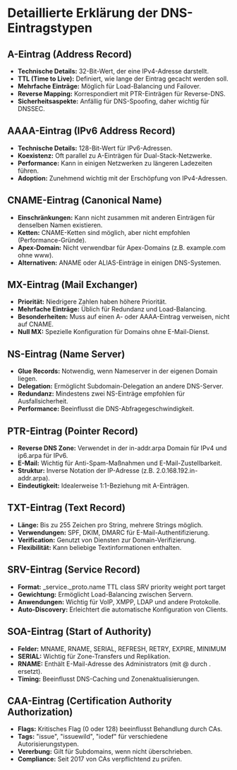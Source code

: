 # Detaillierte Erklärung der DNS-Eintragstypen

## A-Eintrag (Address Record)
- **Technische Details:** 32-Bit-Wert, der eine IPv4-Adresse darstellt.
- **TTL (Time to Live):** Definiert, wie lange der Eintrag gecacht werden soll.
- **Mehrfache Einträge:** Möglich für Load-Balancing und Failover.
- **Reverse Mapping:** Korrespondiert mit PTR-Einträgen für Reverse-DNS.
- **Sicherheitsaspekte:** Anfällig für DNS-Spoofing, daher wichtig für DNSSEC.

## AAAA-Eintrag (IPv6 Address Record)
- **Technische Details:** 128-Bit-Wert für IPv6-Adressen.
- **Koexistenz:** Oft parallel zu A-Einträgen für Dual-Stack-Netzwerke.
- **Performance:** Kann in einigen Netzwerken zu längeren Ladezeiten führen.
- **Adoption:** Zunehmend wichtig mit der Erschöpfung von IPv4-Adressen.

## CNAME-Eintrag (Canonical Name)
- **Einschränkungen:** Kann nicht zusammen mit anderen Einträgen für denselben Namen existieren.
- **Ketten:** CNAME-Ketten sind möglich, aber nicht empfohlen (Performance-Gründe).
- **Apex-Domain:** Nicht verwendbar für Apex-Domains (z.B. example.com ohne www).
- **Alternativen:** ANAME oder ALIAS-Einträge in einigen DNS-Systemen.

## MX-Eintrag (Mail Exchanger)
- **Priorität:** Niedrigere Zahlen haben höhere Priorität.
- **Mehrfache Einträge:** Üblich für Redundanz und Load-Balancing.
- **Besonderheiten:** Muss auf einen A- oder AAAA-Eintrag verweisen, nicht auf CNAME.
- **Null MX:** Spezielle Konfiguration für Domains ohne E-Mail-Dienst.

## NS-Eintrag (Name Server)
- **Glue Records:** Notwendig, wenn Nameserver in der eigenen Domain liegen.
- **Delegation:** Ermöglicht Subdomain-Delegation an andere DNS-Server.
- **Redundanz:** Mindestens zwei NS-Einträge empfohlen für Ausfallsicherheit.
- **Performance:** Beeinflusst die DNS-Abfragegeschwindigkeit.

## PTR-Eintrag (Pointer Record)
- **Reverse DNS Zone:** Verwendet in der in-addr.arpa Domain für IPv4 und ip6.arpa für IPv6.
- **E-Mail:** Wichtig für Anti-Spam-Maßnahmen und E-Mail-Zustellbarkeit.
- **Struktur:** Inverse Notation der IP-Adresse (z.B. 2.0.168.192.in-addr.arpa).
- **Eindeutigkeit:** Idealerweise 1:1-Beziehung mit A-Einträgen.

## TXT-Eintrag (Text Record)
- **Länge:** Bis zu 255 Zeichen pro String, mehrere Strings möglich.
- **Verwendungen:** SPF, DKIM, DMARC für E-Mail-Authentifizierung.
- **Verification:** Genutzt von Diensten zur Domain-Verifizierung.
- **Flexibilität:** Kann beliebige Textinformationen enthalten.

## SRV-Eintrag (Service Record)
- **Format:** _service._proto.name TTL class SRV priority weight port target
- **Gewichtung:** Ermöglicht Load-Balancing zwischen Servern.
- **Anwendungen:** Wichtig für VoIP, XMPP, LDAP und andere Protokolle.
- **Auto-Discovery:** Erleichtert die automatische Konfiguration von Clients.

## SOA-Eintrag (Start of Authority)
- **Felder:** MNAME, RNAME, SERIAL, REFRESH, RETRY, EXPIRE, MINIMUM
- **SERIAL:** Wichtig für Zone-Transfers und Replikation.
- **RNAME:** Enthält E-Mail-Adresse des Administrators (mit @ durch . ersetzt).
- **Timing:** Beeinflusst DNS-Caching und Zonenaktualisierungen.

## CAA-Eintrag (Certification Authority Authorization)
- **Flags:** Kritisches Flag (0 oder 128) beeinflusst Behandlung durch CAs.
- **Tags:** "issue", "issuewild", "iodef" für verschiedene Autorisierungstypen.
- **Vererbung:** Gilt für Subdomains, wenn nicht überschrieben.
- **Compliance:** Seit 2017 von CAs verpflichtend zu prüfen.